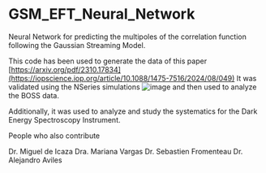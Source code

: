 # GSM_EFT_Neural_Network
Neural Network for predicting the multipoles of the correlation function following the Gaussian Streaming Model.

This code has been used to generate the data of this paper [https://arxiv.org/pdf/2310.17834](https://iopscience.iop.org/article/10.1088/1475-7516/2024/08/049)
It was validated using the NSeries simulations 
![image](https://github.com/user-attachments/assets/da7cb983-5a27-4205-b1d9-91e49f1c6842)
and then used to analyze the BOSS data.

Additionally, it was used to analyze and study the systematics for the Dark Energy Spectroscopy Instrument.

People who also contribute

Dr. Miguel de Icaza
Dra. Mariana Vargas
Dr. Sebastien Fromenteau
Dr. Alejandro Aviles
